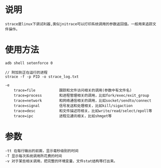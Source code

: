 # 说明
	strace是linux下调试利器,类似jnitrace可以打印系统调用的参数返回值。一般用来追踪文件操作。

# 使用方法
	adb shell setenforce 0
	
	// 附加到正在运行的进程
	strace -f -p PID -o strace_log.txt

	-e 
	    trace=file           跟踪和文件访问相关的调用(参数中有文件名)
    	trace=process        和进程管理相关的调用，比如fork/exec/exit_group
	    trace=network        和网络通信相关的调用，比如socket/sendto/connect
	    trace=signal         信号发送和处理相关，比如kill/sigaction
	    trace=desc           和文件描述符相关，比如write/read/select/epoll等
	    trace=ipc            进程见通讯相关，比如shmget等

# 参数
	-tt 在每行输出的前面，显示毫秒级别的时间
	-T 显示每次系统调用所花费的时间
	-v 对于某些相关调用，把完整的环境变量，文件stat结构等打出来。